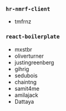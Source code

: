 ### `hr-nmrf-client`
- tmfrnz

### `react-boilerplate`
- mxstbr
- oliverturner
- justingreenberg
- gihrig
- sedubois
- chaintng
- samit4me
- amilajack
- Dattaya
